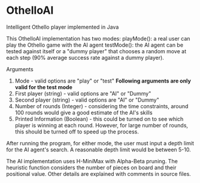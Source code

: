 # OthelloAI
Intelligent Othello player implemented in Java

This OthelloAI implementation has two modes:
playMode(): a real user can play the Othello game with the AI agent
testMode(): the AI agent can be tested against itself or a "dummy player" that chooses a random move at each step (90% average success rate against a dummy player).

Arguments 
1) Mode - valid options are "play" or "test"
**Following arguments are only valid for the test mode**
2) First player (string) - valid options are "AI" or "Dummy"
3) Second player (string) - valid options are "AI" or "Dummy"
4) Number of rounds (Integer) - considering the time constraints, around 100 rounds would give a good estimate of the AI's skills 
5) Printed Information (Boolean) - this could be turned on to see which player is winning at each round. However, for large number of rounds, this should be turned off to speed up the process.

After running the program, for either mode, the user must input a depth limit for the AI agent's search. A reasonable depth limit would be between 5-10. 

The AI implementation uses H-MiniMax with Alpha-Beta pruning.
The heuristic function considers the number of pieces on board and their positional value.
Other details are explained with comments in source files.
